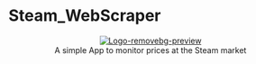 # Steam_WebScraper
<p align="center">
    <a href="https://github.com/1StranGe/Steam_WebScraper"><img src="https://i.ibb.co/nCQ2dkh/Logo-removebg-preview.png" alt="Logo-removebg-preview" border="0"></a>
    <br>A simple App to monitor prices at the Steam market
</p>

